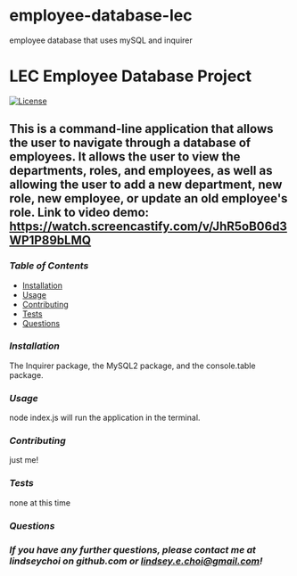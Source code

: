 # employee-database-lec
employee database that uses mySQL and inquirer

# LEC Employee Database Project 
[![License](https://img.shields.io/badge/License-Unlicense-blue.svg)](https://opensource.org/licenses/Unlicense)
## This is a command-line application that allows the user to navigate through a database of employees. It allows the user to view the departments, roles, and employees, as well as allowing the user to add a new department, new role, new employee, or update an old employee's role. Link to video demo: https://watch.screencastify.com/v/JhR5oB06d3WP1P89bLMQ 

### _Table of Contents_ 
* [Installation](#installation) 
* [Usage](#usage) 
* [Contributing](#contributing) 
* [Tests](#tests) 
* [Questions](#questions) 

### _Installation_ 
The Inquirer package, the MySQL2 package, and the console.table package. 

### _Usage_ 
node index.js will run the application in the terminal. 

### _Contributing_ 
just me! 

### _Tests_ 
none at this time 

### _Questions_ 
### _If you have any further questions, please contact me at lindseychoi on github.com or lindsey.e.choi@gmail.com!_ 
